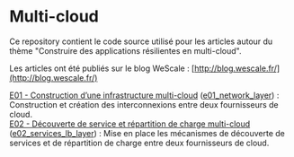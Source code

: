 # Multi-cloud

Ce repository contient le code source utilisé pour les articles autour du thème "Construire des applications résilientes en multi-cloud".  

Les articles ont été publiés sur le blog WeScale : [http://blog.wescale.fr/](http://blog.wescale.fr/)

[E01 - Construction d’une infrastructure multi-cloud](http://blog.wescale.fr/2017/07/31/saga-de-lete-e01-construction-dune-infrastructure-multi-cloud/) ([e01_network_layer](e01_network_layer/)) : Construction et création des interconnexions entre deux fournisseurs de cloud.  
[E02 - Découverte de service et répartition de charge multi-cloud](http://blog.wescale.fr/2017/08/21/saga-de-lete-e02-decouverte-de-service-et-repartition-de-charge-multi-cloud/) ([e02_services_lb_layer](e02_services_lb_layer/)) : Mise en place les mécanismes de découverte de services et de répartition de charge entre deux fournisseurs de cloud.
